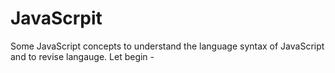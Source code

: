 # JavaScrpit
Some JavaScript concepts to understand the language syntax of JavaScript and to revise langauge.
Let begin -
